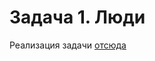 # Задача 1. Люди 
Реализация задачи [отсюда](https://github.com/netology-code/jd-homeworks/tree/master/creational/task1)